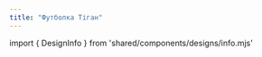 ```yaml
---
title: "Футболка Тіган"
---
```


import { DesignInfo } from 'shared/components/designs/info.mjs'

<DesignInfo design='teagan' docs />

